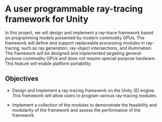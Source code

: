 # A user programmable ray-tracing framework for Unity
In this project, we will design and implement a ray-trace framework based on programming models presented by modern commodity GPUs. The framework will define and support replaceable processing modules in ray-tracing, such as ray generation, ray-object intersections, and illumination. The framework will be designed and implemented targeting general-purpose commodity GPUs and does not require special-purpose hardware. This feature will enable platform portability. 

## Objectives
- Design and implement a ray-tracing framework on the Unity 3D engine. This framework will allow users to program various ray-tracing modules.

- Implement a collection of the modules to demonstrate the feasibility and modularity of the framework and assess the performance of the framework.
